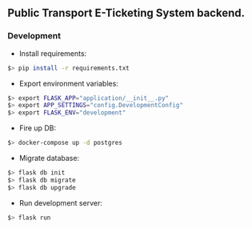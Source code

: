 ## Public Transport E-Ticketing System backend.

### Development

* Install requirements:
```sh
$> pip install -r requirements.txt
```

* Export environment variables:
```sh
$> export FLASK_APP="application/__init__.py"
$> export APP_SETTINGS="config.DevelopmentConfig"
$> export FLASK_ENV="development"
```

* Fire up DB:
```sh
$> docker-compose up -d postgres
```

* Migrate database:
```sh
$> flask db init
$> flask db migrate
$> flask db upgrade
```

* Run development server:
```sh
$> flask run
```